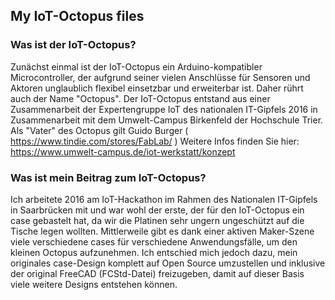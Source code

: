 ## My IoT-Octopus files
### Was ist der IoT-Octopus?
Zunächst einmal ist der IoT-Octopus ein Arduino-kompatibler Microcontroller, der aufgrund seiner vielen Anschlüsse für Sensoren und Aktoren unglaublich flexibel einsetzbar und erweiterbar ist. Daher rührt auch der Name "Octopus".
Der IoT-Octopus entstand aus einer Zusammenarbeit der Expertengruppe IoT des nationalen IT-Gipfels 2016 in Zusammenarbeit mit dem Umwelt-Campus Birkenfeld der Hochschule Trier. Als "Vater" des Octopus gilt Guido Burger ( https://www.tindie.com/stores/FabLab/ )
Weitere Infos finden Sie hier:
https://www.umwelt-campus.de/iot-werkstatt/konzept

### Was ist mein Beitrag zum IoT-Octopus?
Ich arbeitete 2016 am IoT-Hackathon im Rahmen des Nationalen IT-Gipfels in Saarbrücken mit und war wohl der erste, der für den IoT-Octopus ein case gebastelt hat, da wir die Platinen sehr ungern ungeschützt auf die Tische legen wollten. Mittlerweile gibt es dank einer aktiven Maker-Szene viele verschiedene cases für verschiedene Anwendungsfälle, um den kleinen Octopus aufzunehmen.
Ich entschied mich jedoch dazu, mein originales case-Design komplett auf Open Source umzustellen und inklusive der original FreeCAD (FCStd-Datei) freizugeben, damit auf dieser Basis viele weitere Designs entstehen können.

